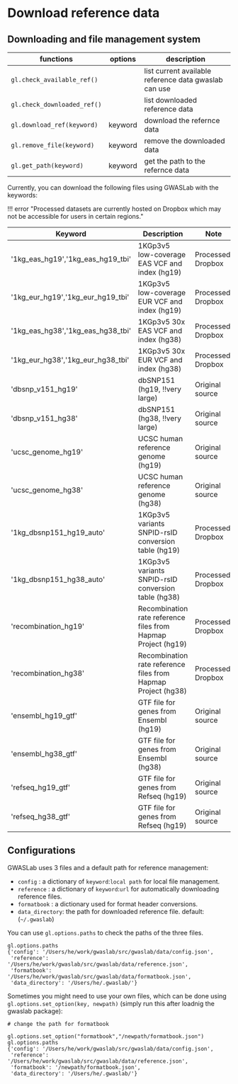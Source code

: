 # Download reference data

## Downloading and file management system

|functions|options|description|
|-|-|-|
|`gl.check_available_ref()`|| list current available reference data gwaslab can use |
|`gl.check_downloaded_ref()`||list downloaded reference data |
|`gl.download_ref(keyword)`|keyword|download the refernce data|
|`gl.remove_file(keyword)`|keyword|remove the downloaded data|
|`gl.get_path(keyword)`|keyword|get the path to the refernce data|

Currently, you can download the following files using GWASLab with the keywords:

!!! error "Processed datasets are currently hosted on Dropbox which may not be accessible for users in certain regions."

|Keyword|Description|Note|
|-|-|-|
|'1kg_eas_hg19','1kg_eas_hg19_tbi'|1KGp3v5 low-coverage EAS VCF and index (hg19)|Processed, Dropbox|
|'1kg_eur_hg19','1kg_eur_hg19_tbi'|1KGp3v5 low-coverage EUR VCF and index (hg19)|Processed, Dropbox|
|'1kg_eas_hg38','1kg_eas_hg38_tbi'|1KGp3v5 30x EAS VCF and index (hg38)|Processed, Dropbox|
|'1kg_eur_hg38','1kg_eur_hg38_tbi'|1KGp3v5 30x EUR VCF and index (hg38)|Processed, Dropbox|
|'dbsnp_v151_hg19'|dbSNP151 (hg19, !!very large)|Original source|
|'dbsnp_v151_hg38'|dbSNP151 (hg38, !!very large)|Original source|
|'ucsc_genome_hg19'|UCSC human reference genome (hg19)|Original source|
|'ucsc_genome_hg38'|UCSC human reference genome (hg38)|Original source|
|'1kg_dbsnp151_hg19_auto'|1KGp3v5 variants SNPID-rsID conversion table (hg19)|Processed, Dropbox|
|'1kg_dbsnp151_hg38_auto'|1KGp3v5 variants SNPID-rsID conversion table (hg38)|Processed, Dropbox|
|'recombination_hg19'|Recombination rate reference files from Hapmap Project (hg19)|Processed, Dropbox|
|'recombination_hg38'|Recombination rate reference files from Hapmap Project (hg38)|Processed, Dropbox|
|'ensembl_hg19_gtf'|GTF file for genes from Ensembl (hg19)|Original source|
|'ensembl_hg38_gtf'|GTF file for genes from Ensembl (hg38)|Original source|
|'refseq_hg19_gtf'|GTF file for genes from Refseq (hg19)|Original source|
|'refseq_hg38_gtf'|GTF file for genes from Refseq (hg19)|Original source|

## Configurations

GWASLab uses 3 files and a default path for reference management:

- `config` : a dictionary of `keyword`:`local path` for local file management.
- `reference` : a dictionary of `keyword`:`url` for automatically downloading reference files.
- `formatbook` : a dictionary used for format header conversions. 
- `data_directory`: the path for downloaded reference file. default: (`~/.gwaslab`)

You can use `gl.options.paths` to check the paths of the three files.

```
gl.options.paths
{'config': '/Users/he/work/gwaslab/src/gwaslab/data/config.json',
 'reference': '/Users/he/work/gwaslab/src/gwaslab/data/reference.json',
 'formatbook': '/Users/he/work/gwaslab/src/gwaslab/data/formatbook.json',
 'data_directory': '/Users/he/.gwaslab/'}
```

Sometimes you might need to use your own files, which can be done using `gl.options.set_option(key, newpath)` (simply run this after loadnig the gwaslab package):

```
# change the path for formatbook

gl.options.set_option("formatbook","/newpath/formatbook.json")
gl.options.paths
{'config': '/Users/he/work/gwaslab/src/gwaslab/data/config.json',
 'reference': '/Users/he/work/gwaslab/src/gwaslab/data/reference.json',
 'formatbook': '/newpath/formatbook.json',
 'data_directory': '/Users/he/.gwaslab/'}
```
 


